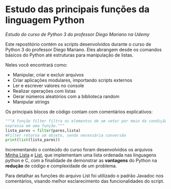 # Estudo das principais funções da linguagem Python
*Estudo do curso de Python 3 do professor Diego Mariano na Udemy*

Este repostitório contém os scripts desenvolvidos durante o curso de Python 3 do professor Diego Mariano. Eles abrangem desde os comandos básicos do Python até estruturas para manipulação de listas.

Neles você encontrará como:

- Manipular, criar e excluir arquivos
- Criar aplicações modulares, importando scripts externos
- Ler e escrever valores no console
- Realizar operações com listas
- Gerar números aleatórios com a biblioteca random
- Manipular strings

Os principais blocos de código contam com comentários explicativos:

```python
"""A função filter filtra os elementos de um vetor por meio da condição
expressa em uma função."""
lista_pares = filter(pares,lista)
#Filter retorna um objeto, sendo necessária conversão
print(list(lista_pares))
```
Incrementando o conteúdo do curso foram desenvolvidos os arquivos [Minha Lista](https://github.com/Fefefx/Curso-Python-3/blob/master/Minha%20Lista.py "Lista em Python") e [List](https://github.com/Fefefx/Curso-Python-3/blob/master/List.c "Lista em C"), que implementam uma lista ordenada nas linguagens python e C, com a finalidade de demonstrar as **vantagens** do Python na **redução** de código e complexidade de um problema. 

Para detalhar as funções do arquivo List foi utilizado o padrão Javadoc nos comentários, visando melhor esclarecimento das funcionalidades do script. 

